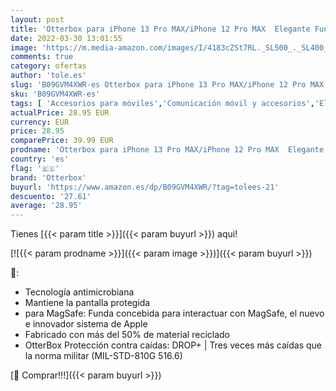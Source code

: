```yaml
---
layout: post
title: 'Otterbox para iPhone 13 Pro MAX/iPhone 12 Pro MAX  Elegante Funda Protectora Transparente Resistente a Caídas para MagSafe  Symmetry+ Series  Azul Translúcido'
date: 2022-03-30 13:01:55
image: 'https://m.media-amazon.com/images/I/4183cZSt7RL._SL500_._SL400_.jpg'
comments: true
category: ofertas
author: 'tole.es'
slug: 'B09GVM4XWR-es Otterbox para iPhone 13 Pro MAX/iPhone 12 Pro MAX Elegante...'
sku: 'B09GVM4XWR-es'
tags: [ 'Accesorios para móviles','Comunicación móvil y accesorios','Electrónica','Fundas y carcasas para teléfonos móviles','iphone','otterbox', ]
actualPrice: 28.95 EUR
currency: EUR
price: 28.95
comparePrice: 39.99 EUR
prodname: 'Otterbox para iPhone 13 Pro MAX/iPhone 12 Pro MAX  Elegante Funda Protectora Transparente Resistente a Caídas para MagSafe  Symmetry+ Series  Azul Translúcido'
country: 'es'
flag: '🇪🇸'
brand: 'Otterbox'
buyurl: 'https://www.amazon.es/dp/B09GVM4XWR/?tag=tolees-21'
descuento: '27.61'
average: '28.95'
---
```


Tienes [{{< param title >}}]({{< param buyurl >}}) aqui!

[![{{< param prodname >}}]({{< param image >}})]({{< param buyurl >}})

🔎:

- Tecnología antimicrobiana
- Mantiene la pantalla protegida
- para MagSafe: Funda concebida para interactuar con MagSafe, el nuevo e innovador sistema de Apple
- Fabricado con más del 50% de material reciclado
- OtterBox Protección contra caídas: DROP+ | Tres veces más caídas que la norma militar (MIL-STD-810G 516.6)

[🛒 Comprar!!!]({{< param buyurl >}})
